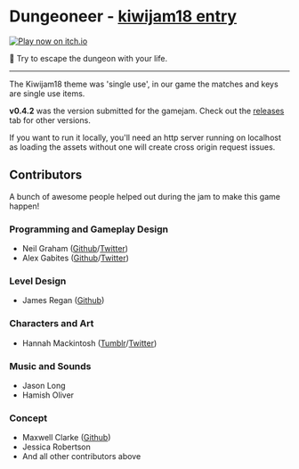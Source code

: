 # Dungeoneer - [kiwijam18 entry](https://itch.io/jam/kiwijam18)

[![Play now on itch.io](https://img.shields.io/badge/itch.io-Play%20online!-green.svg)](https://southpawnz.itch.io/dungeoneer)

🏰 Try to escape the dungeon with your life.

---

The Kiwijam18 theme was 'single use', in our game the matches and keys are single use items.

**v0.4.2** was the version submitted for the gamejam. Check out the [releases](https://github.com/South-Paw/kiwijam18/releases) tab for other versions.

If you want to run it locally, you'll need an http server running on localhost as loading the assets without one will create cross origin request issues.

## Contributors

A bunch of awesome people helped out during the jam to make this game happen!

### Programming and Gameplay Design

* Neil Graham ([Github](https://github.com/Lerc)/[Twitter](https://twitter.com/ScreamingDuck))
* Alex Gabites ([Github](https://github.com/South-Paw)/[Twitter](https://twitter.com/SouthPawNZ))

### Level Design

* James Regan ([Github](https://github.com/quakeooze))

### Characters and Art

* Hannah Mackintosh ([Tumblr](https://frenziedsteam.tumblr.com)/[Twitter](https://twitter.com/frenziedsteam))

### Music and Sounds

* Jason Long
* Hamish Oliver

### Concept

* Maxwell Clarke ([Github](https://github.com/Maxeonyx))
* Jessica Robertson
* And all other contributors above
